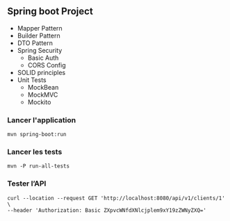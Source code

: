 ## Spring boot Project

- Mapper Pattern
- Builder Pattern
- DTO Pattern
- Spring Security
  - Basic Auth
  - CORS Config
- SOLID principles
- Unit Tests
  - MockBean
  - MockMVC
  - Mockito

### **Lancer l'application**

```
mvn spring-boot:run
```

### **Lancer les tests**

```
mvn -P run-all-tests
```

### **Tester l’API**

```
curl --location --request GET 'http://localhost:8080/api/v1/clients/1' \
--header 'Authorization: Basic ZXpvcWNfdXNlcjplem9xY19zZWNyZXQ='
```
